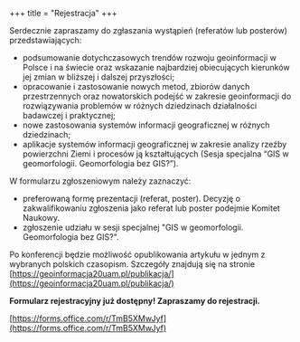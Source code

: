 +++
title = "Rejestracja"
+++

Serdecznie zapraszamy do zgłaszania wystąpień (referatów lub posterów) przedstawiających:
- podsumowanie dotychczasowych trendów rozwoju geoinformacji w Polsce i na świecie oraz wskazanie najbardziej obiecujących kierunków jej zmian w bliższej i dalszej przyszłości;
- opracowanie i zastosowanie nowych metod, zbiorów danych przestrzennych oraz nowatorskich podejść w zakresie geoinformacji do rozwiązywania problemów w różnych dziedzinach działalności badawczej i praktycznej;
- nowe zastosowania systemów informacji geograficznej w różnych dziedzinach;
- aplikacje systemów informacji geograficznej w zakresie analizy rzeźby powierzchni Ziemi i procesów ją kształtujących (Sesja specjalna “GIS w geomorfologii. Geomorfologia bez GIS?”).

W formularzu zgłoszeniowym należy zaznaczyć:

- preferowaną formę prezentacji (referat, poster). Decyzję o zakwalifikowaniu zgłoszenia jako referat lub poster podejmie Komitet Naukowy. 
- zgłoszenie udziału w sesji specjalnej "GIS w geomorfologii. Geomorfologia bez GIS?".

Po konferencji będzie możliwość opublikowania artykułu w jednym z wybranych polskich czasopism. Szczegóły znajdują się na stronie [https://geoinformacja20uam.pl/publikacja/](https://geoinformacja20uam.pl/publikacja/)

<b>Formularz rejestracyjny już dostępny! Zapraszamy do rejestracji.</b>

[https://forms.office.com/r/TmB5XMwJyf](https://forms.office.com/r/TmB5XMwJyf)

